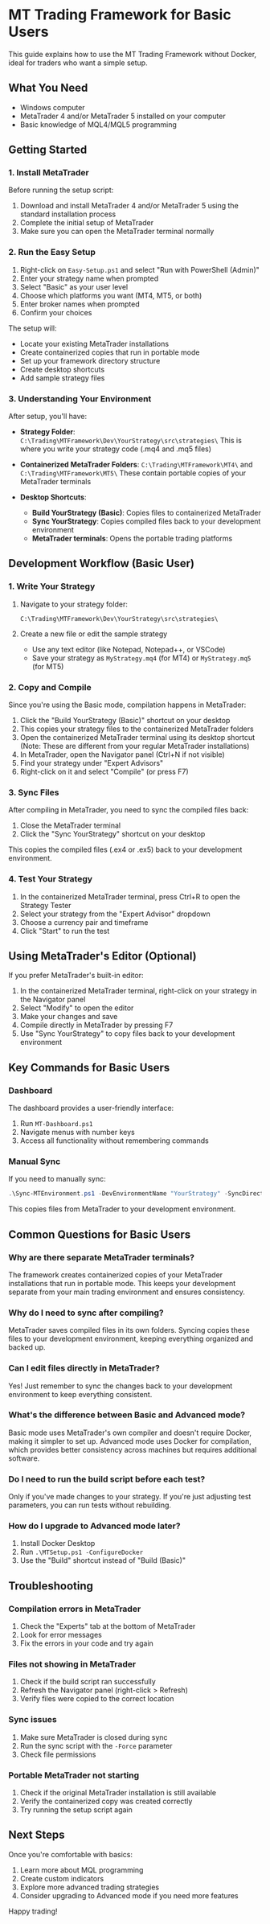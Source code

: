 # MT Trading Framework for Basic Users

This guide explains how to use the MT Trading Framework without Docker, ideal for traders who want a simple setup.

## What You Need

- Windows computer
- MetaTrader 4 and/or MetaTrader 5 installed on your computer
- Basic knowledge of MQL4/MQL5 programming

## Getting Started

### 1. Install MetaTrader

Before running the setup script:

1. Download and install MetaTrader 4 and/or MetaTrader 5 using the standard installation process
2. Complete the initial setup of MetaTrader
3. Make sure you can open the MetaTrader terminal normally

### 2. Run the Easy Setup

1. Right-click on `Easy-Setup.ps1` and select "Run with PowerShell (Admin)"
2. Enter your strategy name when prompted
3. Select "Basic" as your user level
4. Choose which platforms you want (MT4, MT5, or both)
5. Enter broker names when prompted
6. Confirm your choices

The setup will:
- Locate your existing MetaTrader installations
- Create containerized copies that run in portable mode
- Set up your framework directory structure
- Create desktop shortcuts
- Add sample strategy files

### 3. Understanding Your Environment

After setup, you'll have:

- **Strategy Folder**: `C:\Trading\MTFramework\Dev\YourStrategy\src\strategies\`
  This is where you write your strategy code (.mq4 and .mq5 files)

- **Containerized MetaTrader Folders**: `C:\Trading\MTFramework\MT4\` and `C:\Trading\MTFramework\MT5\`
  These contain portable copies of your MetaTrader terminals

- **Desktop Shortcuts**:
  - **Build YourStrategy (Basic)**: Copies files to containerized MetaTrader
  - **Sync YourStrategy**: Copies compiled files back to your development environment
  - **MetaTrader terminals**: Opens the portable trading platforms

## Development Workflow (Basic User)

### 1. Write Your Strategy

1. Navigate to your strategy folder:
   ```
   C:\Trading\MTFramework\Dev\YourStrategy\src\strategies\
   ```

2. Create a new file or edit the sample strategy
   - Use any text editor (like Notepad, Notepad++, or VSCode)
   - Save your strategy as `MyStrategy.mq4` (for MT4) or `MyStrategy.mq5` (for MT5)

### 2. Copy and Compile

Since you're using the Basic mode, compilation happens in MetaTrader:

1. Click the "Build YourStrategy (Basic)" shortcut on your desktop
2. This copies your strategy files to the containerized MetaTrader folders
3. Open the containerized MetaTrader terminal using its desktop shortcut
   (Note: These are different from your regular MetaTrader installations)
4. In MetaTrader, open the Navigator panel (Ctrl+N if not visible)
5. Find your strategy under "Expert Advisors"
6. Right-click on it and select "Compile" (or press F7)

### 3. Sync Files

After compiling in MetaTrader, you need to sync the compiled files back:

1. Close the MetaTrader terminal
2. Click the "Sync YourStrategy" shortcut on your desktop

This copies the compiled files (.ex4 or .ex5) back to your development environment.

### 4. Test Your Strategy

1. In the containerized MetaTrader terminal, press Ctrl+R to open the Strategy Tester
2. Select your strategy from the "Expert Advisor" dropdown
3. Choose a currency pair and timeframe
4. Click "Start" to run the test

## Using MetaTrader's Editor (Optional)

If you prefer MetaTrader's built-in editor:

1. In the containerized MetaTrader terminal, right-click on your strategy in the Navigator panel
2. Select "Modify" to open the editor
3. Make your changes and save
4. Compile directly in MetaTrader by pressing F7
5. Use "Sync YourStrategy" to copy files back to your development environment

## Key Commands for Basic Users

### Dashboard

The dashboard provides a user-friendly interface:

1. Run `MT-Dashboard.ps1`
2. Navigate menus with number keys
3. Access all functionality without remembering commands

### Manual Sync

If you need to manually sync:

```powershell
.\Sync-MTEnvironment.ps1 -DevEnvironmentName "YourStrategy" -SyncDirection MTToDev
```

This copies files from MetaTrader to your development environment.

## Common Questions for Basic Users

### Why are there separate MetaTrader terminals?

The framework creates containerized copies of your MetaTrader installations that run in portable mode. This keeps your development separate from your main trading environment and ensures consistency.

### Why do I need to sync after compiling?

MetaTrader saves compiled files in its own folders. Syncing copies these files to your development environment, keeping everything organized and backed up.

### Can I edit files directly in MetaTrader?

Yes! Just remember to sync the changes back to your development environment to keep everything consistent.

### What's the difference between Basic and Advanced mode?

Basic mode uses MetaTrader's own compiler and doesn't require Docker, making it simpler to set up. Advanced mode uses Docker for compilation, which provides better consistency across machines but requires additional software.

### Do I need to run the build script before each test?

Only if you've made changes to your strategy. If you're just adjusting test parameters, you can run tests without rebuilding.

### How do I upgrade to Advanced mode later?

1. Install Docker Desktop
2. Run `.\MTSetup.ps1 -ConfigureDocker`
3. Use the "Build" shortcut instead of "Build (Basic)"

## Troubleshooting

### Compilation errors in MetaTrader

1. Check the "Experts" tab at the bottom of MetaTrader
2. Look for error messages
3. Fix the errors in your code and try again

### Files not showing in MetaTrader

1. Check if the build script ran successfully
2. Refresh the Navigator panel (right-click > Refresh)
3. Verify files were copied to the correct location

### Sync issues

1. Make sure MetaTrader is closed during sync
2. Run the sync script with the `-Force` parameter
3. Check file permissions

### Portable MetaTrader not starting

1. Check if the original MetaTrader installation is still available
2. Verify the containerized copy was created correctly
3. Try running the setup script again

## Next Steps

Once you're comfortable with basics:
1. Learn more about MQL programming
2. Create custom indicators
3. Explore more advanced trading strategies
4. Consider upgrading to Advanced mode if you need more features

Happy trading!